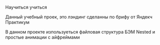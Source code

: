 Научиться учиться 

Данный учебный проек, это лэндинг сделанны по брифу от Яндекч Практикум

В данном проекте изпользуеться файловая структура БЭМ Nested и простые анимации с айфреймами 